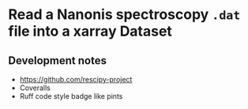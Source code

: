 # Read a Nanonis spectroscopy `.dat` file into a xarray Dataset

## Development notes

* <https://github.com/rescipy-project>
* Coveralls
* Ruff code style badge like pints

